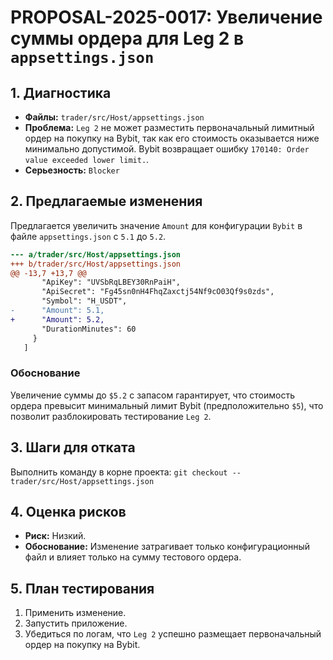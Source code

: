 # PROPOSAL-2025-0017: Увеличение суммы ордера для Leg 2 в `appsettings.json`

## 1. Диагностика

- **Файлы:** `trader/src/Host/appsettings.json`
- **Проблема:** `Leg 2` не может разместить первоначальный лимитный ордер на покупку на Bybit, так как его стоимость оказывается ниже минимально допустимой. Bybit возвращает ошибку `170140: Order value exceeded lower limit.`.
- **Серьезность:** `Blocker`

## 2. Предлагаемые изменения

Предлагается увеличить значение `Amount` для конфигурации `Bybit` в файле `appsettings.json` с `5.1` до `5.2`.

```diff
--- a/trader/src/Host/appsettings.json
+++ b/trader/src/Host/appsettings.json
@@ -13,7 +13,7 @@
       "ApiKey": "UVSbRqLBEY30RnPaiH",
       "ApiSecret": "Fg45sn0nH4FhqZaxctj54Nf9cO03Qf9s0zds",
       "Symbol": "H_USDT",
-      "Amount": 5.1,
+      "Amount": 5.2,
       "DurationMinutes": 60
     }
   ]

```

### Обоснование

Увеличение суммы до `$5.2` с запасом гарантирует, что стоимость ордера превысит минимальный лимит Bybit (предположительно `$5`), что позволит разблокировать тестирование `Leg 2`.

## 3. Шаги для отката

Выполнить команду в корне проекта:
`git checkout -- trader/src/Host/appsettings.json`

## 4. Оценка рисков

- **Риск:** Низкий.
- **Обоснование:** Изменение затрагивает только конфигурационный файл и влияет только на сумму тестового ордера.

## 5. План тестирования

1.  Применить изменение.
2.  Запустить приложение.
3.  Убедиться по логам, что `Leg 2` успешно размещает первоначальный ордер на покупку на Bybit.